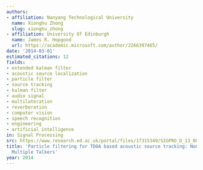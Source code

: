 ```yaml
---
authors:
- affiliation: Nanyang Technological University
  name: Xionghu Zhong
  slug: xionghu_zhong
- affiliation: University Of Edinburgh
  name: James R. Hopgood
  url: https://academic.microsoft.com/author/2266397465/
date: '2014-03-01'
estimated_citations: 12
fields:
- extended kalman filter
- acoustic source localization
- particle filter
- source tracking
- kalman filter
- audio signal
- multilateration
- reverberation
- computer vision
- speech recognition
- engineering
- artificial intelligence
in: Signal Processing
src: https://www.research.ed.ac.uk/portal/files/17315349/SIGPRO_D_13_00185R1_manuscriptOnly.pdf
title: 'Particle filtering for TDOA based acoustic source tracking: Nonconcurrent
  Multiple Talkers'
year: 2014
---
```

